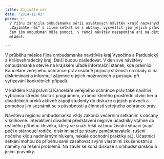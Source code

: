 ```yaml
---
title: Zajímáte nás
date: '2014-11-03'
perex: >-
  V říjnu zahájila ombudsmanka sérii osvětových návštěv krajů nazvaných
  „Zajímáte nás“ s cílem setkat se s občany, vysvětlit jim jejich práva i to, v
  čem jim ombudsman může pomoci. V rámci návštěv nezapomíná ani na děti a
  mládež.

---
```



<p>V&nbsp;průběhu měsíce října ombudsmanka navštívila kraj Vysočina a Pardubický a Královehradecký kraj. Další budou následovat. V den své návštěvy ombudsmanka otevře na krajském úřadě informační stánek, kde právníci Kanceláře veřejného ochránce práv osobně přijímají stížnosti na úřady či na diskriminaci a informují zájemce o jejích možnostech a postupu při vyřizování konkrétních případů.</p><p>V každém kraji právníci Kanceláře veřejného ochránce práv také navštíví vybranou střední školu s programem, v&nbsp;rámci kterého prostřednictvím her a divadelních prvků aktivně zapojí studenty do diskuze o jejich právech a pomohou jim seznámit se s působností a činností veřejného ochránce práv.</p><p>Návštěvu regionu ombudsmanka vždy zakončí večerním setkáním s občany v knihovně. Interaktivní divadelní představení nejprve účastníky vtáhne do reálného příběhu člověka, který se snaží řešit vážnou životní situaci (např. péči o stárnoucí rodiče, diskriminaci ze strany zaměstnavatele, rušení nočního klidu nadměrným hlukem, nekalé obchodní praktiky aj.). Účastníci setkání mohou do příběhu sami zasahovat svými vlastními zkušenostmi a náměty na řešení problémů. Na závěr se koná diskuze s&nbsp;ombudsmanskou a jejími právníky.</p>

